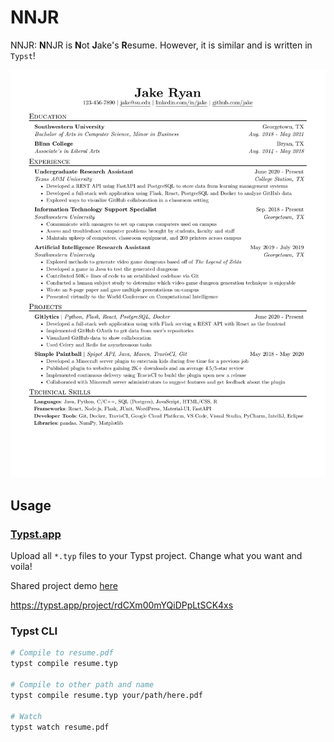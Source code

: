 # NNJR

NNJR: **N**NJR is **N**ot **J**ake's **R**esume. However, it is similar and is
written in `Typst`! 

![example.png](./example.png)

## Usage

### [Typst.app](https://typst.app)

Upload all `*.typ` files to your Typst project. Change what you want and voila!

Shared project demo [here](https://typst.app/project/rdCXm00mYQiDPpLtSCK4xs)

https://typst.app/project/rdCXm00mYQiDPpLtSCK4xs

### Typst CLI

```sh
# Compile to resume.pdf
typst compile resume.typ

# Compile to other path and name
typst compile resume.typ your/path/here.pdf

# Watch
typst watch resume.pdf
```

